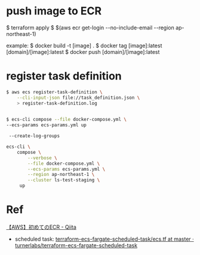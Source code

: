 
# push image to ECR
$ terraform apply
$ $(aws ecr get-login --no-include-email --region ap-northeast-1)

example:
$ docker build -t [image] .
$ docker tag [image]:latest [domain]/[image]:latest
$ docker push [domain]/[image]:latest

# register task definition
```bash
$ aws ecs register-task-definition \
    --cli-input-json file://task_definition.json \
    > register-task-definition.log
    

$ ecs-cli compose --file docker-compose.yml \
--ecs-params ecs-params.yml up

 --create-log-groups

ecs-cli \
    compose \
        --verbose \
        --file docker-compose.yml \
        --ecs-params ecs-params.yml \
        --region ap-northeast-1 \
        --cluster ls-test-staging \
     up

```
        

# Ref
[【AWS】初めてのECR - Qiita](https://qiita.com/3utama/items/b19e2239edb6996a735f)

- scheduled task: [terraform-ecs-fargate-scheduled-task/ecs.tf at master · turnerlabs/terraform-ecs-fargate-scheduled-task](https://github.com/turnerlabs/terraform-ecs-fargate-scheduled-task/blob/master/env/dev/ecs.tf)
